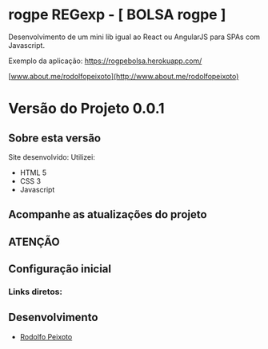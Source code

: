 # rogpe REGexp - [ BOLSA rogpe ]

Desenvolvimento de um mini lib igual ao React ou AngularJS para SPAs com Javascript.

Exemplo da aplicação: https://rogpebolsa.herokuapp.com/

[www.about.me/rodolfopeixoto](http://www.about.me/rodolfopeixoto) 

Versão do Projeto 0.0.1
================

Sobre esta versão
---------------------
Site desenvolvido:
Utilizei: 
 - HTML 5
 - CSS 3
 - Javascript

Acompanhe as atualizações do projeto
---------------------



ATENÇÃO
---------------------



Configuração inicial
---------------------

### Links diretos:


Desenvolvimento
---------------------
-   [Rodolfo Peixoto](http://www.rogpe.me)